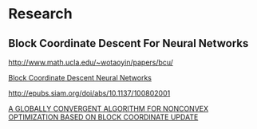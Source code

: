 # Research

## Block Coordinate Descent For Neural Networks

http://www.math.ucla.edu/~wotaoyin/papers/bcu/

<a href="https://arxiv.org/pdf/1711.07190.pdf"> Block Coordinate Descent Neural Networks</a>

http://epubs.siam.org/doi/abs/10.1137/100802001

<a href="https://arxiv.org/pdf/1410.1386.pdf"> A GLOBALLY CONVERGENT ALGORITHM FOR NONCONVEX OPTIMIZATION
BASED ON BLOCK COORDINATE UPDATE </a>
